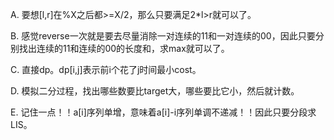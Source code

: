 A. 要想[l,r]在%X之后都>=X/2，那么只要满足2*l>r就可以了。

B. 感觉reverse一次就是要去尽量消除一对连续的11和一对连续的00，因此只要分别找出连续的11和连续的00的长度和，求max就可以了。

C. 直接dp。dp[i,j]表示前i个花了j时间最小cost。

D. 模拟二分过程，找出哪些数要比target大，哪些要比它小，然后就计数。

E. 记住一点！！a[i]序列单增，意味着a[i]-i序列单调不递减！！因此只要分段求LIS。
